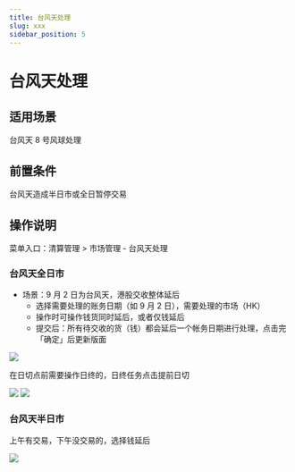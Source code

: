 ```yaml
---
title: 台风天处理
slug: xxx
sidebar_position: 5
---
```



# 台风天处理

## 适用场景

台风天 8 号风球处理

## 前置条件

台风天造成半日市或全日暂停交易

## 操作说明

菜单入口：清算管理 &gt; 市场管理 - 台风天处理

### 台风天全日市

- 场景：9 月 2 日为台风天，港股交收整体延后
    - 选择需要处理的账务日期（如 9 月 2 日），需要处理的市场（HK）
    - 操作时可操作钱货同时延后，或者仅钱延后
    - 提交后：所有待交收的货（钱）都会延后一个帐务日期进行处理，点击完「确定」后更新版面

<img src="/assets/Udy3bfTx2o7q79x95k9c7WYhnod.png"/>

在日切点前需要操作日终的，日终任务点击提前日切

<img src="/assets/TzH8b9QVQo3j5TxTK1Pcw0Eynid.png"/>

<img src="/assets/B7EVbqu8uoKLrOxi2QAc6wDNnMc.png"/>

### 台风天半日市

上午有交易，下午没交易的，选择钱延后

<img src="/assets/WMdkbUqggoAKzexBPxHcVO6FnCg.png"/>

